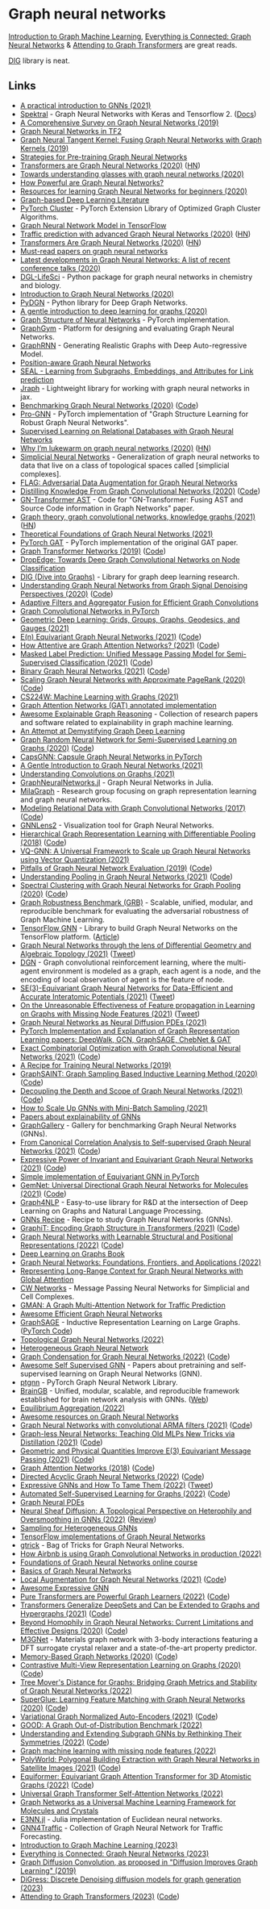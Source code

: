 # Graph neural networks

[Introduction to Graph Machine Learning](https://huggingface.co/blog/intro-graphml), [Everything is Connected: Graph Neural Networks](https://arxiv.org/abs/2301.08210) & [Attending to Graph Transformers](https://github.com/luis-mueller/probing-graph-transformers) are great reads.

[DIG](https://github.com/divelab/DIG) library is neat.

## Links

- [A practical introduction to GNNs (2021)](https://danielegrattarola.github.io/posts/2021-03-03/gnn-lecture-part-1.html)
- [Spektral](https://github.com/danielegrattarola/spektral) - Graph Neural Networks with Keras and Tensorflow 2. ([Docs](https://graphneural.network/))
- [A Comprehensive Survey on Graph Neural Networks (2019)](https://arxiv.org/pdf/1901.00596.pdf)
- [Graph Neural Networks in TF2](https://github.com/microsoft/tf2-gnn)
- [Graph Neural Tangent Kernel: Fusing Graph Neural Networks with Graph Kernels (2019)](https://github.com/KangchengHou/gntk)
- [Strategies for Pre-training Graph Neural Networks](https://github.com/snap-stanford/pretrain-gnns)
- [Transformers are Graph Neural Networks (2020)](https://graphdeeplearning.github.io/post/transformers-are-gnns/) ([HN](https://news.ycombinator.com/item?id=22518263))
- [Towards understanding glasses with graph neural networks (2020)](https://deepmind.com/blog/article/Towards-understanding-glasses-with-graph-neural-networks)
- [How Powerful are Graph Neural Networks?](https://github.com/weihua916/powerful-gnns)
- [Resources for learning Graph Neural Networks for beginners (2020)](https://www.reddit.com/r/MLQuestions/comments/gk517g/resources_for_learning_graph_neural_networks_for/)
- [Graph-based Deep Learning Literature](https://github.com/naganandy/graph-based-deep-learning-literature)
- [PyTorch Cluster](https://github.com/rusty1s/pytorch_cluster) - PyTorch Extension Library of Optimized Graph Cluster Algorithms.
- [Graph Neural Network Model in TensorFlow](https://github.com/mtiezzi/gnn)
- [Traffic prediction with advanced Graph Neural Networks (2020)](https://deepmind.com/blog/article/traffic-prediction-with-advanced-graph-neural-networks) ([HN](https://news.ycombinator.com/item?id=24386584))
- [Transformers Are Graph Neural Networks (2020)](https://thegradient.pub/transformers-are-graph-neural-networks/) ([HN](https://news.ycombinator.com/item?id=24453294))
- [Must-read papers on graph neural networks](https://github.com/thunlp/GNNPapers)
- [Latest developments in Graph Neural Networks: A list of recent conference talks (2020)](https://www.reddit.com/r/MachineLearning/comments/j6wzut/r_latest_developments_in_graph_neural_networks_a/)
- [DGL-LifeSci](https://github.com/awslabs/dgl-lifesci) - Python package for graph neural networks in chemistry and biology.
- [Introduction to Graph Neural Networks (2020)](https://heartbeat.fritz.ai/introduction-to-graph-neural-networks-c5a9f4aa9e99)
- [PyDGN](https://github.com/diningphil/PyDGN) - Python library for Deep Graph Networks.
- [A gentle introduction to deep learning for graphs (2020)](https://www.sciencedirect.com/science/article/abs/pii/S0893608020302197)
- [Graph Structure of Neural Networks](https://github.com/facebookresearch/graph2nn) - PyTorch implementation.
- [GraphGym](https://github.com/snap-stanford/GraphGym) - Platform for designing and evaluating Graph Neural Networks.
- [GraphRNN](https://github.com/JiaxuanYou/graph-generation) - Generating Realistic Graphs with Deep Auto-regressive Model.
- [Position-aware Graph Neural Networks](https://github.com/JiaxuanYou/P-GNN)
- [SEAL - Learning from Subgraphs, Embeddings, and Attributes for Link prediction](https://github.com/muhanzhang/SEAL)
- [Jraph](https://github.com/deepmind/jraph) - Lightweight library for working with graph neural networks in jax.
- [Benchmarking Graph Neural Networks (2020)](https://arxiv.org/abs/2003.00982) ([Code](https://github.com/graphdeeplearning/benchmarking-gnns))
- [Pro-GNN](https://github.com/ChandlerBang/Pro-GNN) - PyTorch implementation of "Graph Structure Learning for Robust Graph Neural Networks".
- [Supervised Learning on Relational Databases with Graph Neural Networks](https://github.com/mwcvitkovic/Supervised-Learning-on-Relational-Databases-with-GNNs)
- [Why I’m lukewarm on graph neural networks (2020)](https://www.singlelunch.com/2020/12/28/why-im-lukewarm-on-graph-neural-networks/) ([HN](https://news.ycombinator.com/item?id=25632592))
- [Simplicial Neural Networks](https://github.com/stefaniaebli/paper-snn-neurips2020tda) - Generalization of graph neural networks to data that live on a class of topological spaces called [simplicial complexes].
- [FLAG: Adversarial Data Augmentation for Graph Neural Networks](https://github.com/devnkong/FLAG)
- [Distilling Knowledge From Graph Convolutional Networks (2020)](https://openaccess.thecvf.com/content_CVPR_2020/html/Yang_Distilling_Knowledge_From_Graph_Convolutional_Networks_CVPR_2020_paper.html) ([Code](https://github.com/ihollywhy/DistillGCN.PyTorch))
- [GN-Transformer AST](https://github.com/chengjunyan1/GN-Transformer-AST) - Code for "GN-Transformer: Fusing AST and Source Code information in Graph Networks" paper.
- [Graph theory, graph convolutional networks, knowledge graphs (2021)](https://albertazout.substack.com/p/gradient-ascent-10) ([HN](https://news.ycombinator.com/item?id=26058440))
- [Theoretical Foundations of Graph Neural Networks (2021)](https://www.youtube.com/watch?v=uF53xsT7mjc)
- [PyTorch GAT](https://github.com/gordicaleksa/pytorch-GAT) - PyTorch implementation of the original GAT paper.
- [Graph Transformer Networks (2019)](https://arxiv.org/abs/1911.06455) ([Code](https://github.com/seongjunyun/Graph_Transformer_Networks))
- [DropEdge: Towards Deep Graph Convolutional Networks on Node Classification](https://github.com/DropEdge/DropEdge)
- [DIG (Dive into Graphs)](https://github.com/divelab/DIG) - Library for graph deep learning research.
- [Understanding Graph Neural Networks from Graph Signal Denoising Perspectives (2020)](https://arxiv.org/abs/2006.04386) ([Code](https://github.com/fuguoji/GSDN))
- [Adaptive Filters and Aggregator Fusion for Efficient Graph Convolutions](https://github.com/shyam196/egc)
- [Graph Convolutional Networks in PyTorch](https://github.com/tkipf/pygcn)
- [Geometric Deep Learning: Grids, Groups, Graphs, Geodesics, and Gauges (2021)](https://arxiv.org/abs/2104.13478)
- [E(n) Equivariant Graph Neural Networks (2021)](https://arxiv.org/abs/2102.09844) ([Code](https://github.com/vgsatorras/egnn))
- [How Attentive are Graph Attention Networks? (2021)](https://arxiv.org/pdf/2105.14491.pdf) ([Code](https://github.com/tech-srl/how_attentive_are_gats))
- [Masked Label Prediction: Unified Message Passing Model for Semi-Supervised Classification (2021)](https://arxiv.org/abs/2009.03509) ([Code](https://github.com/lucidrains/graph-transformer-pytorch))
- [Binary Graph Neural Networks (2021)](https://arxiv.org/abs/2012.15823) ([Code](https://github.com/mbahri/binary_gnn))
- [Scaling Graph Neural Networks with Approximate PageRank (2020)](https://www.in.tum.de/daml/pprgo/) ([Code](https://github.com/TUM-DAML/pprgo_pytorch))
- [CS224W: Machine Learning with Graphs (2021)](https://www.youtube.com/playlist?list=PLoROMvodv4rPLKxIpqhjhPgdQy7imNkDn)
- [Graph Attention Networks (GAT) annotated implementation](https://nn.labml.ai/graphs/gat/index.html)
- [Awesome Explainable Graph Reasoning](https://github.com/AstraZeneca/awesome-explainable-graph-reasoning) - Collection of research papers and software related to explainability in graph machine learning.
- [An Attempt at Demystifying Graph Deep Learning](https://ericmjl.github.io/essays-on-data-science/machine-learning/graph-nets/)
- [Graph Random Neural Network for Semi-Supervised Learning on Graphs (2020)](https://arxiv.org/abs/2005.11079) ([Code](https://github.com/THUDM/GRAND))
- [CapsGNN: Capsule Graph Neural Networks in PyTorch](https://github.com/benedekrozemberczki/CapsGNN)
- [A Gentle Introduction to Graph Neural Networks (2021)](https://distill.pub/2021/gnn-intro/)
- [Understanding Convolutions on Graphs (2021)](https://distill.pub/2021/understanding-gnns/)
- [GraphNeuralNetworks.jl](https://github.com/CarloLucibello/GraphNeuralNetworks.jl) - Graph Neural Networks in Julia.
- [MilaGraph](https://github.com/DeepGraphLearning) - Research group focusing on graph representation learning and graph neural networks.
- [Modeling Relational Data with Graph Convolutional Networks (2017)](https://arxiv.org/abs/1703.06103) ([Code](https://github.com/MichSchli/RelationPrediction))
- [GNNLens2](https://github.com/dmlc/GNNLens2) - Visualization tool for Graph Neural Networks.
- [Hierarchical Graph Representation Learning with Differentiable Pooling (2018)](https://arxiv.org/abs/1806.08804) ([Code](https://github.com/RexYing/diffpool))
- [VQ-GNN: A Universal Framework to Scale up Graph Neural Networks using Vector Quantization (2021)](https://arxiv.org/abs/2110.14363)
- [Pitfalls of Graph Neural Network Evaluation (2019)](https://arxiv.org/abs/1811.05868) ([Code](https://github.com/shchur/gnn-benchmark))
- [Understanding Pooling in Graph Neural Networks (2021)](https://arxiv.org/abs/2110.05292) ([Code](https://github.com/danielegrattarola/SRC))
- [Spectral Clustering with Graph Neural Networks for Graph Pooling (2020)](https://arxiv.org/abs/1907.00481) ([Code](https://github.com/FilippoMB/Spectral-Clustering-with-Graph-Neural-Networks-for-Graph-Pooling))
- [Graph Robustness Benchmark (GRB)](https://github.com/THUDM/grb) - Scalable, unified, modular, and reproducible benchmark for evaluating the adversarial robustness of Graph Machine Learning.
- [TensorFlow GNN](https://github.com/tensorflow/gnn) - Library to build Graph Neural Networks on the TensorFlow platform. ([Article](https://blog.tensorflow.org/2021/11/introducing-tensorflow-gnn.html))
- [Graph Neural Networks through the lens of Differential Geometry and Algebraic Topology (2021)](https://towardsdatascience.com/graph-neural-networks-through-the-lens-of-differential-geometry-and-algebraic-topology-3a7c3c22d5f) ([Tweet](https://twitter.com/mmbronstein/status/1461366066282569734))
- [DGN](https://github.com/PKU-AI-Edge/DGN) - Graph convolutional reinforcement learning, where the multi-agent environment is modeled as a graph, each agent is a node, and the encoding of local observation of agent is the feature of node.
- [SE(3)-Equivariant Graph Neural Networks for Data-Efficient and Accurate Interatomic Potentials (2021)](https://arxiv.org/abs/2101.03164) ([Tweet](https://twitter.com/simonbatzner/status/1348642158308425732))
- [On the Unreasonable Effectiveness of Feature propagation in Learning on Graphs with Missing Node Features (2021)](https://arxiv.org/abs/2111.12128) ([Tweet](https://twitter.com/emaros96/status/1466093631698358275))
- [Graph Neural Networks as Neural Diffusion PDEs (2021)](https://blog.twitter.com/engineering/en_us/topics/insights/2021/graph-neural-networks-as-neural-diffusion-pdes)
- [PyTorch Implementation and Explanation of Graph Representation Learning papers: DeepWalk, GCN, GraphSAGE, ChebNet & GAT](https://github.com/dsgiitr/graph_nets)
- [Exact Combinatorial Optimization with Graph Convolutional Neural Networks (2021)](https://arxiv.org/abs/1906.01629) ([Code](https://github.com/ds4dm/learn2branch))
- [A Recipe for Training Neural Networks (2019)](http://karpathy.github.io/2019/04/25/recipe/)
- [GraphSAINT: Graph Sampling Based Inductive Learning Method (2020)](https://openreview.net/forum?id=BJe8pkHFwS) ([Code](https://github.com/GraphSAINT/GraphSAINT))
- [Decoupling the Depth and Scope of Graph Neural Networks (2021)](https://openreview.net/forum?id=_IY3_4psXuf) ([Code](https://github.com/facebookresearch/shaDow_GNN))
- [How to Scale Up GNNs with Mini-Batch Sampling (2021)](https://sigopt.com/blog/mini-batch-sampling-with-gnns/)
- [Papers about explainability of GNNs](https://github.com/flyingdoog/awesome-graph-explainability-papers)
- [GraphGallery](https://github.com/EdisonLeeeee/GraphGallery) - Gallery for benchmarking Graph Neural Networks (GNNs).
- [From Canonical Correlation Analysis to Self-supervised Graph Neural Networks (2021)](https://arxiv.org/abs/2106.12484) ([Code](https://github.com/hengruizhang98/CCA-SSG))
- [Expressive Power of Invariant and Equivariant Graph Neural Networks (2021)](https://arxiv.org/abs/2006.15646) ([Code](https://github.com/mlelarge/graph_neural_net))
- [Simple implementation of Equivariant GNN in PyTorch](https://github.com/senya-ashukha/simple-equivariant-gnn)
- [GemNet: Universal Directional Graph Neural Networks for Molecules (2021)](https://www.in.tum.de/daml/gemnet/) ([Code](https://github.com/TUM-DAML/gemnet_pytorch))
- [Graph4NLP](https://github.com/graph4ai/graph4nlp) - Easy-to-use library for R&D at the intersection of Deep Learning on Graphs and Natural Language Processing.
- [GNNs Recipe](https://github.com/dair-ai/GNNs-Recipe) - Recipe to study Graph Neural Networks (GNNs).
- [GraphiT: Encoding Graph Structure in Transformers (2021)](https://arxiv.org/abs/2106.05667) ([Code](https://github.com/inria-thoth/GraphiT))
- [Graph Neural Networks with Learnable Structural and Positional Representations (2022)](https://arxiv.org/abs/2110.07875) ([Code](https://github.com/vijaydwivedi75/gnn-lspe))
- [Deep Learning on Graphs Book](https://web.njit.edu/~ym329/dlg_book/)
- [Graph Neural Networks: Foundations, Frontiers, and Applications (2022)](https://graph-neural-networks.github.io/)
- [Representing Long-Range Context for Graph Neural Networks with Global Attention](https://github.com/ucbrise/graphtrans)
- [CW Networks](https://github.com/twitter-research/cwn) - Message Passing Neural Networks for Simplicial and Cell Complexes.
- [GMAN: A Graph Multi-Attention Network for Traffic Prediction](https://github.com/zhengchuanpan/GMAN)
- [Awesome Efficient Graph Neural Networks](https://github.com/chaitjo/awesome-efficient-gnn)
- [GraphSAGE](http://snap.stanford.edu/graphsage/) - Inductive Representation Learning on Large Graphs. ([PyTorch Code](https://github.com/twjiang/graphSAGE-pytorch))
- [Topological Graph Neural Networks (2022)](https://github.com/BorgwardtLab/TOGL)
- [Heterogeneous Graph Neural Network](https://github.com/Jhy1993/HAN)
- [Graph Condensation for Graph Neural Networks (2022)](https://openreview.net/pdf?id=WLEx3Jo4QaB) ([Code](https://github.com/ChandlerBang/GCond))
- [Awesome Self Supervised GNN](https://github.com/ChandlerBang/awesome-self-supervised-gnn) - Papers about pretraining and self-supervised learning on Graph Neural Networks (GNN).
- [ptgnn](https://github.com/microsoft/ptgnn) - PyTorch Graph Neural Network Library.
- [BrainGB](https://github.com/HennyJie/BrainGB) - Unified, modular, scalable, and reproducible framework established for brain network analysis with GNNs. ([Web](https://brainnet.us/))
- [Equilibrium Aggregation (2022)](https://fabianfuchsml.github.io/equilibriumaggregation/)
- [Awesome resources on Graph Neural Networks](https://github.com/GRAND-Lab/Awesome-Graph-Neural-Networks)
- [Graph Neural Networks with convolutional ARMA filters (2021)](https://arxiv.org/abs/1901.01343) ([Code](https://github.com/xnuohz/ARMA-dgl))
- [Graph-less Neural Networks: Teaching Old MLPs New Tricks via Distillation (2021)](https://arxiv.org/abs/2110.08727) ([Code](https://github.com/snap-research/graphless-neural-networks))
- [Geometric and Physical Quantities Improve E(3) Equivariant Message Passing (2021)](https://arxiv.org/abs/2110.02905) ([Code](https://github.com/RobDHess/Steerable-E3-GNN))
- [Graph Attention Networks (2018)](https://arxiv.org/abs/1710.10903) ([Code](https://github.com/PetarV-/GAT))
- [Directed Acyclic Graph Neural Networks (2022)](https://openreview.net/forum?id=JbuYF437WB6) ([Code](https://github.com/vthost/DAGNN))
- [Expressive GNNs and How To Tame Them (2022)](https://rish-16.github.io/posts/expressive-gnns/) ([Tweet](https://twitter.com/rishabh16_/status/1523223590346272768))
- [Automated Self-Supervised Learning for Graphs (2022)](https://arxiv.org/abs/2106.05470) ([Code](https://github.com/ChandlerBang/AutoSSL))
- [Graph Neural PDEs](https://github.com/twitter-research/graph-neural-pde)
- [Neural Sheaf Diffusion: A Topological Perspective on Heterophily and Oversmoothing in GNNs (2022)](https://arxiv.org/abs/2202.04579) ([Review](https://www.youtube.com/watch?v=JiQmkhsbRwk))
- [Sampling for Heterogeneous GNNs](https://github.com/Eurus-Holmes/Heterogeneous_Sampling)
- [TensorFlow implementations of Graph Neural Networks](https://github.com/microsoft/tf-gnn-samples)
- [gtrick](https://github.com/sangyx/gtrick) - Bag of Tricks for Graph Neural Networks.
- [How Airbnb is using Graph Convolutional Networks in production (2022)](https://medium.com/airbnb-engineering/graph-machine-learning-at-airbnb-f868d65f36ee)
- [Foundations of Graph Neural Networks online course](https://zakjost.ck.page/gnn)
- [Basics of Graph Neural Networks](https://www.graphneuralnets.com/p/basics-of-gnns/)
- [Local Augmentation for Graph Neural Networks (2021)](https://arxiv.org/abs/2109.03856) ([Code](https://github.com/SongtaoLiu0823/LAGNN))
- [Awesome Expressive GNN](https://github.com/mengliu1998/awesome-expressive-gnn)
- [Pure Transformers are Powerful Graph Learners (2022)](https://arxiv.org/abs/2207.02505) ([Code](https://github.com/jw9730/tokengt))
- [Transformers Generalize DeepSets and Can be Extended to Graphs and Hypergraphs (2021)](https://arxiv.org/abs/2110.14416) ([Code](https://github.com/jw9730/hot))
- [Beyond Homophily in Graph Neural Networks: Current Limitations and Effective Designs (2020)](https://arxiv.org/abs/2006.11468) ([Code](https://github.com/GemsLab/H2GCN))
- [M3GNet](https://github.com/materialsvirtuallab/m3gnet) - Materials graph network with 3-body interactions featuring a DFT surrogate crystal relaxer and a state-of-the-art property predictor.
- [Memory-Based Graph Networks (2020)](https://arxiv.org/abs/2002.09518) ([Code](https://github.com/amirkhas/GraphMemoryNet))
- [Contrastive Multi-View Representation Learning on Graphs (2020)](https://arxiv.org/abs/2006.05582) ([Code](https://github.com/kavehhassani/mvgrl))
- [Tree Mover's Distance for Graphs: Bridging Graph Metrics and Stability of Graph Neural Networks (2022)](https://github.com/chingyaoc/TMD)
- [SuperGlue: Learning Feature Matching with Graph Neural Networks (2020)](https://arxiv.org/abs/1911.11763) ([Code](https://github.com/magicleap/SuperGluePretrainedNetwork))
- [Variational Graph Normalized Auto-Encoders (2021)](https://arxiv.org/abs/2108.08046) ([Code](https://github.com/SeongJinAhn/VGNAE))
- [GOOD: A Graph Out-of-Distribution Benchmark (2022)](https://github.com/divelab/GOOD)
- [Understanding and Extending Subgraph GNNs by Rethinking Their Symmetries (2022)](https://arxiv.org/abs/2206.11140) ([Code](https://github.com/beabevi/SUN))
- [Graph machine learning with missing node features (2022)](https://blog.twitter.com/engineering/en_us/topics/insights/2022/graph-machine-learning-with-missing-node-features)
- [PolyWorld: Polygonal Building Extraction with Graph Neural Networks in Satellite Images (2021)](https://arxiv.org/abs/2111.15491) ([Code](https://github.com/zorzi-s/PolyWorldPretrainedNetwork))
- [Equiformer: Equivariant Graph Attention Transformer for 3D Atomistic Graphs (2022)](https://arxiv.org/abs/2206.11990) ([Code](https://github.com/lucidrains/equiformer-pytorch))
- [Universal Graph Transformer Self-Attention Networks (2022)](https://github.com/daiquocnguyen/Graph-Transformer)
- [Graph Networks as a Universal Machine Learning Framework for Molecules and Crystals](https://github.com/materialsvirtuallab/megnet)
- [E3NN.jl](https://github.com/Dsantra92/e3nn.jl) - Julia implementation of Euclidean neural networks.
- [GNN4Traffic](https://github.com/jwwthu/GNN4Traffic) - Collection of Graph Neural Network for Traffic Forecasting.
- [Introduction to Graph Machine Learning (2023)](https://huggingface.co/blog/intro-graphml)
- [Everything is Connected: Graph Neural Networks (2023)](https://arxiv.org/abs/2301.08210)
- [Graph Diffusion Convolution, as proposed in "Diffusion Improves Graph Learning" (2019)](https://github.com/gasteigerjo/gdc)
- [DiGress: Discrete Denoising diffusion models for graph generation (2023)](https://github.com/cvignac/DiGress)
- [Attending to Graph Transformers (2023)](https://arxiv.org/abs/2302.04181) ([Code](https://github.com/luis-mueller/probing-graph-transformers))
